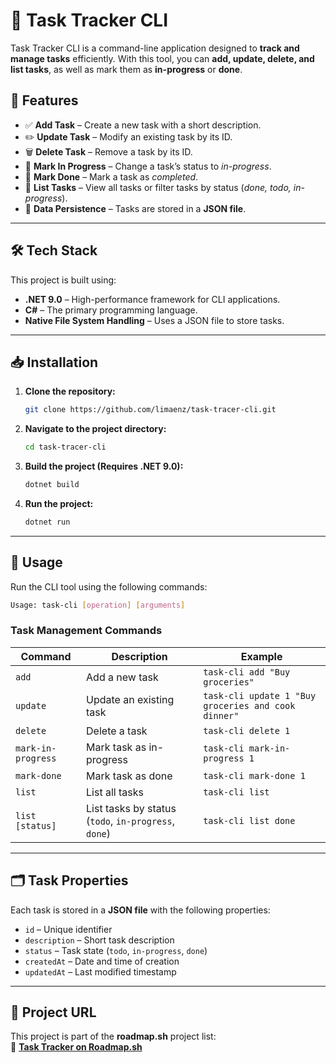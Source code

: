 # 📝 Task Tracker CLI

Task Tracker CLI is a command-line application designed to **track and manage tasks** efficiently. With this tool, you can **add, update, delete, and list tasks**, as well as mark them as **in-progress** or **done**.

## 🚀 Features

- ✅ **Add Task** – Create a new task with a short description.
- ✏️ **Update Task** – Modify an existing task by its ID.
- 🗑️ **Delete Task** – Remove a task by its ID.
- 🚧 **Mark In Progress** – Change a task’s status to *in-progress*.
- 🎯 **Mark Done** – Mark a task as *completed*.
- 📜 **List Tasks** – View all tasks or filter tasks by status (*done, todo, in-progress*).
- 💾 **Data Persistence** – Tasks are stored in a **JSON file**.

---

## 🛠️ Tech Stack

This project is built using:

- **.NET 9.0** – High-performance framework for CLI applications.
- **C#** – The primary programming language.
- **Native File System Handling** – Uses a JSON file to store tasks.

---

## 📥 Installation

1. **Clone the repository:**
   ```bash
   git clone https://github.com/limaenz/task-tracer-cli.git
   ```
2. **Navigate to the project directory:**
   ```bash
   cd task-tracer-cli
   ```
3. **Build the project (Requires .NET 9.0):**
   ```bash
   dotnet build
   ```
3. **Run the project:**
   ```bash
   dotnet run
   ```
---

## 🚀 Usage

Run the CLI tool using the following commands:

```bash
Usage: task-cli [operation] [arguments]
```

### **Task Management Commands**
| Command | Description | Example |
|---------|------------|---------|
| `add` | Add a new task | `task-cli add "Buy groceries"` |
| `update` | Update an existing task | `task-cli update 1 "Buy groceries and cook dinner"` |
| `delete` | Delete a task | `task-cli delete 1` |
| `mark-in-progress` | Mark task as in-progress | `task-cli mark-in-progress 1` |
| `mark-done` | Mark task as done | `task-cli mark-done 1` |
| `list` | List all tasks | `task-cli list` |
| `list [status]` | List tasks by status (`todo`, `in-progress`, `done`) | `task-cli list done` |

---

## 🗂️ Task Properties

Each task is stored in a **JSON file** with the following properties:

- `id` – Unique identifier
- `description` – Short task description
- `status` – Task state (`todo`, `in-progress`, `done`)
- `createdAt` – Date and time of creation
- `updatedAt` – Last modified timestamp

---

## 📌 Project URL

This project is part of the **roadmap.sh** project list:  
🔗 **[Task Tracker on Roadmap.sh](https://roadmap.sh/projects/task-tracker)**  
